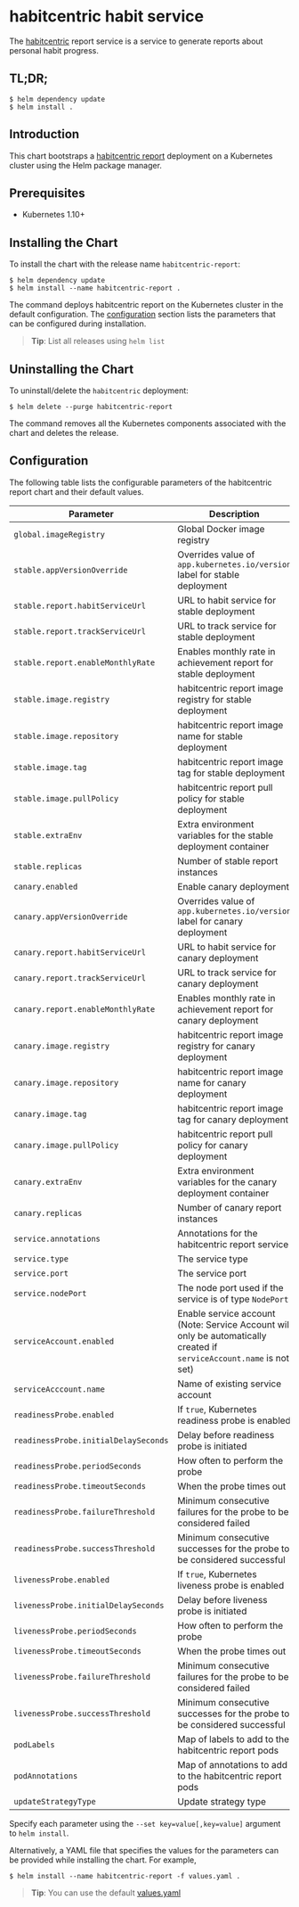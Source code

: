 # habitcentric habit service

The [habitcentric](https://confluence.codecentric.de/display/HAB/habitcentric) report service is a
service to generate reports about personal habit progress.

## TL;DR;

```console
$ helm dependency update
$ helm install .
```

## Introduction

This chart bootstraps
a [habitcentric report](https://gitlab.com/habitcentric/habitcentric/-/tree/main/services/report)
deployment on a Kubernetes cluster using the Helm package manager.

## Prerequisites

- Kubernetes 1.10+

## Installing the Chart

To install the chart with the release name `habitcentric-report`:

```console
$ helm dependency update
$ helm install --name habitcentric-report .
```

The command deploys habitcentric report on the Kubernetes cluster in the default configuration.
The [configuration](#configuration) section lists the parameters that can be configured during
installation.

> **Tip**: List all releases using `helm list`

## Uninstalling the Chart

To uninstall/delete the `habitcentric` deployment:

```console
$ helm delete --purge habitcentric-report
```

The command removes all the Kubernetes components associated with the chart and deletes the release.

## Configuration

The following table lists the configurable parameters of the habitcentric report chart and their
default values.

| Parameter                            | Description                                                                                                           | Default                      |
|--------------------------------------|-----------------------------------------------------------------------------------------------------------------------|------------------------------|
| `global.imageRegistry`               | Global Docker image registry                                                                                          | `nil`                        |
| `stable.appVersionOverride`          | Overrides value of `app.kubernetes.io/version` label for stable deployment                                            | `nil`                        |
| `stable.report.habitServiceUrl`      | URL to habit service for stable deployment                                                                            | `http://habit.hc-habit:9001` |
| `stable.report.trackServiceUrl`      | URL to track service for stable deployment                                                                            | `http://track.hc-track:9002` |
| `stable.report.enableMonthlyRate`    | Enables monthly rate in achievement report for stable deployment                                                      | `false`                      |
| `stable.image.registry`              | habitcentric report image registry for stable deployment                                                              | `docker.io`                  |
| `stable.image.repository`            | habitcentric report image name for stable deployment                                                                  | `habitcentric/habit`         |
| `stable.image.tag`                   | habitcentric report image tag for stable deployment                                                                   | `latest`                     |
| `stable.image.pullPolicy`            | habitcentric report pull policy for stable deployment                                                                 | `Always`                     |
| `stable.extraEnv`                    | Extra environment variables for the stable deployment container                                                       | `[]`                         |
| `stable.replicas`                    | Number of stable report instances                                                                                     | 1                            |
| `canary.enabled`                     | Enable canary deployment                                                                                              | `false`                      |
| `canary.appVersionOverride`          | Overrides value of `app.kubernetes.io/version` label for canary deployment                                            | `nil`                        |
| `canary.report.habitServiceUrl`      | URL to habit service for canary deployment                                                                            | `http://habit.hc-habit:9001` |
| `canary.report.trackServiceUrl`      | URL to track service for canary deployment                                                                            | `http://track.hc-track:9002` |
| `canary.report.enableMonthlyRate`    | Enables monthly rate in achievement report for canary deployment                                                      | `true`                       |
| `canary.image.registry`              | habitcentric report image registry for canary deployment                                                              | `docker.io`                  |
| `canary.image.repository`            | habitcentric report image name for canary deployment                                                                  | `habitcentric/habit`         |
| `canary.image.tag`                   | habitcentric report image tag for canary deployment                                                                   | `latest`                     |
| `canary.image.pullPolicy`            | habitcentric report pull policy for canary deployment                                                                 | `Always`                     |
| `canary.extraEnv`                    | Extra environment variables for the canary deployment container                                                       | `[]`                         |
| `canary.replicas`                    | Number of canary report instances                                                                                     | 1                            |
| `service.annotations`                | Annotations for the habitcentric report service                                                                       | `{}`                         |
| `service.type`                       | The service type                                                                                                      | `ClusterIP`                  |
| `service.port`                       | The service port                                                                                                      | `8080`                       |
| `service.nodePort`                   | The node port used if the service is of type `NodePort`                                                               | `nil`                        |
| `serviceAccount.enabled`             | Enable service account (Note: Service Account will only be automatically created if `serviceAccount.name` is not set) | `false`                      |
| `serviceAcccount.name`               | Name of existing service account                                                                                      | `nil`                        |
| `readinessProbe.enabled`             | If `true`, Kubernetes readiness probe is enabled                                                                      | `true`                       |
| `readinessProbe.initialDelaySeconds` | Delay before readiness probe is initiated                                                                             | 20                           |
| `readinessProbe.periodSeconds`       | How often to perform the probe                                                                                        | 120                          |
| `readinessProbe.timeoutSeconds`      | When the probe times out                                                                                              | 5                            |
| `readinessProbe.failureThreshold`    | Minimum consecutive failures for the probe to be considered failed                                                    | 6                            |
| `readinessProbe.successThreshold`    | Minimum consecutive successes for the probe to be considered successful                                               | 1                            |
| `livenessProbe.enabled`              | If `true`, Kubernetes liveness probe is enabled                                                                       | `true`                       |
| `livenessProbe.initialDelaySeconds`  | Delay before liveness probe is initiated                                                                              | 40                           |
| `livenessProbe.periodSeconds`        | How often to perform the probe                                                                                        | 120                          |
| `livenessProbe.timeoutSeconds`       | When the probe times out                                                                                              | 5                            |
| `livenessProbe.failureThreshold`     | Minimum consecutive failures for the probe to be considered failed                                                    | 6                            |
| `livenessProbe.successThreshold`     | Minimum consecutive successes for the probe to be considered successful                                               | 1                            |
| `podLabels`                          | Map of labels to add to the habitcentric report pods                                                                  | `{}`                         |
| `podAnnotations`                     | Map of annotations to add to the habitcentric report pods                                                             | `{}`                         |
| `updateStrategyType`                 | Update strategy type                                                                                                  | `RollingUpdate`              |

Specify each parameter using the `--set key=value[,key=value]` argument to `helm install`.

Alternatively, a YAML file that specifies the values for the parameters can be provided while
installing the chart. For example,

```console
$ helm install --name habitcentric-report -f values.yaml .
```

> **Tip**: You can use the default [values.yaml](values.yaml)
